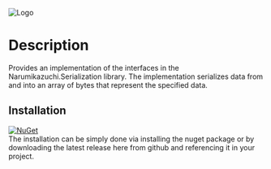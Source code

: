 ![Logo](../main/logo.png)

# Description
Provides an implementation of the interfaces in the Narumikazuchi.Serialization library. The implementation serializes data from and into an array of bytes that represent the specified data.
  
## Installation
[![NuGet](https://img.shields.io/nuget/v/Narumikazuchi.Serialization.svg)](https://www.nuget.org/packages/Narumikazuchi.Serialization)  
The installation can be simply done via installing the nuget package or by downloading the latest release here from github and referencing it in your project.
